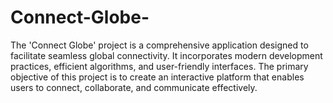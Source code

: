 # Connect-Globe-
The 'Connect Globe' project is a comprehensive application designed to facilitate seamless global connectivity. It incorporates modern development practices, efficient algorithms, and user-friendly interfaces. 
The primary objective of this project is to create an interactive platform that enables users to connect, collaborate, and communicate effectively.
